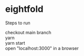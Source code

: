 # eightfold


Steps to run

checkout main branch\
yarn\
yarn start\
open "localhost:3000" in a browser
